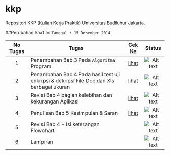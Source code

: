 kkp
===

Repositori KKP (Kuliah Kerja Praktik) Universitas Budiluhur Jakarta.

##Perubahan Saat Ini
`Tanggal : 15 Desember 2014`

| No Tugas   |      Tugas      | Cek Ke |  Status |
|:----------:|-------------|:-----:|:------:|
| 1 |  Penambahan Bab 3 Pada `Algoritma` Program |[lihat](https://github.com/yanwarrior/kkp/blob/master/Algoritma%20Program.md "")|![Alt text](http://icons.iconarchive.com/icons/hopstarter/sleek-xp-basic/24/Ok-icon.png) |
| 2 | Penambahan Bab 4 Pada hasil test uji enkripsi & dekripsi File Doc dan Xls berbagai ukuran |[lihat](https://github.com/yanwarrior/kkp/blob/master/Hasil%20Pengujian.md "")|![Alt text](http://icons.iconarchive.com/icons/hopstarter/sleek-xp-basic/24/Ok-icon.png)|
| 3 |Revisi Bab 4 bagian kelebihan dan kekurangan Aplikasi|[lihat](https://github.com/yanwarrior/kkp/blob/master/Kelebihan%20Kekurangan.md "")|![Alt text](http://icons.iconarchive.com/icons/hopstarter/sleek-xp-basic/24/Ok-icon.png)|
| 4 |Penulisan Bab 5 Kesimpulan & Saran|[lihat](https://github.com/yanwarrior/kkp/blob/master/Penutups.md "")|![Alt text](http://icons.iconarchive.com/icons/hopstarter/sleek-xp-basic/24/Ok-icon.png)|
| 5 |Revisi Bab 4 - Isi keterangan Flowchart||![Alt text](http://icons.iconarchive.com/icons/custom-icon-design/flatastic-2/24/process-info-icon.png)|
| 6 |Lampiran||![Alt text](http://icons.iconarchive.com/icons/custom-icon-design/flatastic-2/24/process-info-icon.png)|
